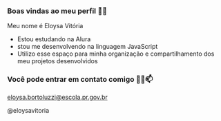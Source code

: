### Boas vindas ao meu perfil 🗽🖤

Meu nome é Eloysa Vitória
- Estou estudando na Alura
- stou me desenvolvendo na linguagem JavaScript
- Utilizo esse espaço para minha organização e compartilhamento dos meu projetos desenvolvidos

### Você pode entrar em contato comigo 🙋‍♀️📫

eloysa.bortoluzzi@escola.pr.gov.br

@eloysavitoria
